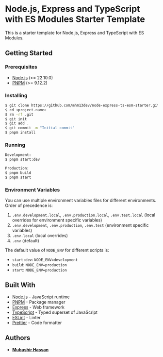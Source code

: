 # Node.js, Express and TypeScript with ES Modules Starter Template

This is a starter template for Node.js, Express and TypeScript with ES Modules.

## Getting Started

### Prerequisites

- [Node.js](https://nodejs.org/en/) (>= 22.10.0)
- [PNPM](https://pnpm.io) (>= 9.12.2)

### Installing

```bash
$ git clone https://github.com/mhm13dev/node-express-ts-esm-starter.git --depth 1 <project-name>
$ cd <project-name>
$ rm -rf .git
$ git init
$ git add .
$ git commit -m "Initial commit"
$ pnpm install
```

### Running

```bash
Development:
$ pnpm start:dev

Production:
$ pnpm build
$ pnpm start
```

### Environment Variables

You can use multiple environment variables files for different environments.
Order of precedence is:

1. `.env.development.local`, `.env.production.local`, `.env.test.local` (local overrides for environment specific variables)
2. `.env.development`, `.env.production`, `.env.test` (environment specific variables)
3. `.env.local` (local overrides)
4. `.env` (default)

The default value of `NODE_ENV` for different scripts is:

- `start:dev`: `NODE_ENV=development`
- `build`: `NODE_ENV=production`
- `start`: `NODE_ENV=production`

## Built With

- [Node.js](https://nodejs.org/en/) - JavaScript runtime
- [PNPM](https://pnpm.io/) - Package manager
- [Express](https://expressjs.com/) - Web framework
- [TypeScript](https://www.typescriptlang.org/) - Typed superset of JavaScript
- [ESLint](https://eslint.org/) - Linter
- [Prettier](https://prettier.io/) - Code formatter

## Authors

- **[Mubashir Hassan](https://mhm13.dev/)**
